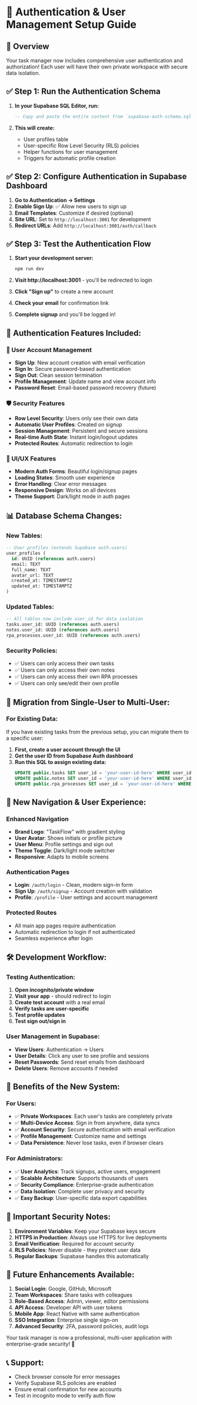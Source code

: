 # 🔐 Authentication & User Management Setup Guide

## 🎯 Overview

Your task manager now includes comprehensive user authentication and authorization! Each user will have their own private workspace with secure data isolation.

## ✅ Step 1: Run the Authentication Schema

1. **In your Supabase SQL Editor, run:**
   ```sql
   -- Copy and paste the entire content from `supabase-auth-schema.sql`
   ```

2. **This will create:**
   - User profiles table
   - User-specific Row Level Security (RLS) policies  
   - Helper functions for user management
   - Triggers for automatic profile creation

## ✅ Step 2: Configure Authentication in Supabase Dashboard

1. **Go to Authentication → Settings**
2. **Enable Sign Up**: ✅ Allow new users to sign up
3. **Email Templates**: Customize if desired (optional)
4. **Site URL**: Set to `http://localhost:3001` for development
5. **Redirect URLs**: Add `http://localhost:3001/auth/callback`

## ✅ Step 3: Test the Authentication Flow

1. **Start your development server:**
   ```bash
   npm run dev
   ```

2. **Visit http://localhost:3001** - you'll be redirected to login
3. **Click "Sign up"** to create a new account
4. **Check your email** for confirmation link
5. **Complete signup** and you'll be logged in!

## 🚀 Authentication Features Included:

### **🔑 User Account Management**
- **Sign Up**: New account creation with email verification
- **Sign In**: Secure password-based authentication
- **Sign Out**: Clean session termination
- **Profile Management**: Update name and view account info
- **Password Reset**: Email-based password recovery (future)

### **🛡️ Security Features**
- **Row Level Security**: Users only see their own data
- **Automatic User Profiles**: Created on signup
- **Session Management**: Persistent and secure sessions
- **Real-time Auth State**: Instant login/logout updates
- **Protected Routes**: Automatic redirection to login

### **🎨 UI/UX Features**
- **Modern Auth Forms**: Beautiful login/signup pages
- **Loading States**: Smooth user experience
- **Error Handling**: Clear error messages
- **Responsive Design**: Works on all devices
- **Theme Support**: Dark/light mode in auth pages

## 📊 Database Schema Changes:

### **New Tables:**
```sql
-- User profiles (extends Supabase auth.users)
user_profiles (
  id: UUID (references auth.users)
  email: TEXT
  full_name: TEXT
  avatar_url: TEXT
  created_at: TIMESTAMPTZ
  updated_at: TIMESTAMPTZ
)
```

### **Updated Tables:**
```sql
-- All tables now include user_id for data isolation
tasks.user_id: UUID (references auth.users)
notes.user_id: UUID (references auth.users)  
rpa_processes.user_id: UUID (references auth.users)
```

### **Security Policies:**
- ✅ Users can only access their own tasks
- ✅ Users can only access their own notes
- ✅ Users can only access their own RPA processes
- ✅ Users can only see/edit their own profile

## 🔄 Migration from Single-User to Multi-User:

### **For Existing Data:**
If you have existing tasks from the previous setup, you can migrate them to a specific user:

1. **First, create a user account through the UI**
2. **Get the user ID from Supabase Auth dashboard**
3. **Run this SQL to assign existing data:**
   ```sql
   UPDATE public.tasks SET user_id = 'your-user-id-here' WHERE user_id IS NULL;
   UPDATE public.notes SET user_id = 'your-user-id-here' WHERE user_id IS NULL;
   UPDATE public.rpa_processes SET user_id = 'your-user-id-here' WHERE user_id IS NULL;
   ```

## 🎯 New Navigation & User Experience:

### **Enhanced Navigation**
- **Brand Logo**: "TaskFlow" with gradient styling
- **User Avatar**: Shows initials or profile picture
- **User Menu**: Profile settings and sign out
- **Theme Toggle**: Dark/light mode switcher
- **Responsive**: Adapts to mobile screens

### **Authentication Pages**
- **Login**: `/auth/login` - Clean, modern sign-in form
- **Sign Up**: `/auth/signup` - Account creation with validation
- **Profile**: `/profile` - User settings and account management

### **Protected Routes**
- All main app pages require authentication
- Automatic redirection to login if not authenticated
- Seamless experience after login

## 🛠️ Development Workflow:

### **Testing Authentication:**
1. **Open incognito/private window**
2. **Visit your app** - should redirect to login
3. **Create test account** with a real email
4. **Verify tasks are user-specific**
5. **Test profile updates**
6. **Test sign out/sign in**

### **User Management in Supabase:**
- **View Users**: Authentication → Users
- **User Details**: Click any user to see profile and sessions
- **Reset Passwords**: Send reset emails from dashboard
- **Delete Users**: Remove accounts if needed

## 🌟 Benefits of the New System:

### **For Users:**
- ✅ **Private Workspaces**: Each user's tasks are completely private
- ✅ **Multi-Device Access**: Sign in from anywhere, data syncs
- ✅ **Account Security**: Secure authentication with email verification  
- ✅ **Profile Management**: Customize name and settings
- ✅ **Data Persistence**: Never lose tasks, even if browser clears

### **For Administrators:**
- ✅ **User Analytics**: Track signups, active users, engagement
- ✅ **Scalable Architecture**: Supports thousands of users
- ✅ **Security Compliance**: Enterprise-grade authentication
- ✅ **Data Isolation**: Complete user privacy and security
- ✅ **Easy Backup**: User-specific data export capabilities

## 🚨 Important Security Notes:

1. **Environment Variables**: Keep your Supabase keys secure
2. **HTTPS in Production**: Always use HTTPS for live deployments
3. **Email Verification**: Required for account security
4. **RLS Policies**: Never disable - they protect user data
5. **Regular Backups**: Supabase handles this automatically

## 🔮 Future Enhancements Available:

1. **Social Login**: Google, GitHub, Microsoft
2. **Team Workspaces**: Share tasks with colleagues  
3. **Role-Based Access**: Admin, viewer, editor permissions
4. **API Access**: Developer API with user tokens
5. **Mobile App**: React Native with same authentication
6. **SSO Integration**: Enterprise single sign-on
7. **Advanced Security**: 2FA, password policies, audit logs

Your task manager is now a professional, multi-user application with enterprise-grade security! 🚀

## 📞 Support:
- Check browser console for error messages
- Verify Supabase RLS policies are enabled
- Ensure email confirmation for new accounts
- Test in incognito mode to verify auth flow